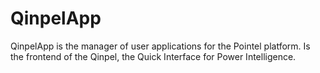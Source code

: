 # QinpelApp

QinpelApp is the manager of user applications for the Pointel platform. Is the frontend of the Qinpel, the Quick Interface for Power Intelligence.
